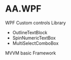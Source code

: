 AA.WPF
=====

WPF Custom controls Library
 - OutlineTextBlock
 - SpinNumericTextBox
 - MultiSelectComboBox
 
MVVM basic Framework
